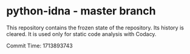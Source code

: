 # python-idna - master branch

This repository contains the frozen state of the repository.
Its history is cleared. It is used only for static code
analysis with Codacy.

Commit Time: 1713893743